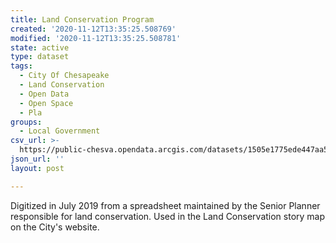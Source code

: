 ```yaml
---
title: Land Conservation Program
created: '2020-11-12T13:35:25.508769'
modified: '2020-11-12T13:35:25.508781'
state: active
type: dataset
tags:
  - City Of Chesapeake
  - Land Conservation
  - Open Data
  - Open Space
  - Pla
groups:
  - Local Government
csv_url: >-
  https://public-chesva.opendata.arcgis.com/datasets/1505e1775ede447aa56a9f812f6a9cc0_23.csv?outSR=%7B%22latestWkid%22%3A2284%2C%22wkid%22%3A102747%7D
json_url: ''
layout: post

---
```

Digitized in July 2019 from a spreadsheet maintained by the Senior Planner responsible for land conservation.  Used in the Land Conservation story map on the City's website.
